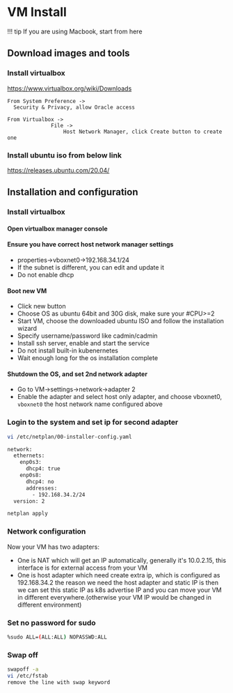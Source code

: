 # VM Install

!!! tip
    If you are using Macbook, start from here

## Download images and tools

### Install virtualbox

https://www.virtualbox.org/wiki/Downloads

```shell
From System Preference -> 
  Security & Privacy, allow Oracle access
  
From Virtualbox -> 
              File -> 
                  Host Network Manager, click Create button to create one
```

### Install ubuntu iso from below link

https://releases.ubuntu.com/20.04/

## Installation and configuration

### Install virtualbox

#### Open virtualbox manager console

#### Ensure you have correct host network manager settings

- properties->vboxnet0->192.168.34.1/24
- If the subnet is different, you can edit and update it
- Do not enable dhcp

#### Boot new VM

- Click new button
- Choose OS as ubuntu 64bit and 30G disk, make sure your #CPU>=2
- Start VM, choose the downloaded ubuntu ISO and follow the installation wizard
- Specify username/password like cadmin/cadmin
- Install ssh server, enable and start the service
- Do not install built-in kubenernetes
- Wait enough long for the os installation complete

#### Shutdown the OS, and set 2nd network adapter

- Go to VM->settings->network->adapter 2
- Enable the adapter and select host only adapter, and choose vboxnet0, `vboxnet0` the host network name configured above

### Login to the system and set ip for second adapter

```sh
vi /etc/netplan/00-installer-config.yaml

network:
  ethernets:
    enp0s3:
      dhcp4: true
    enp0s8:
      dhcp4: no
      addresses:
        - 192.168.34.2/24
  version: 2
```

```sh
netplan apply
```

### Network configuration

Now your VM has two adapters:

- One is NAT which will get an IP automatically, generally it's 10.0.2.15, this interface is for external access from your VM
- One is host adapter which need create extra ip, which is configured as 192.168.34.2
  the reason we need the host adapter and static IP is then we can set this static IP as k8s advertise IP and you can move your VM in different everywhere.(otherwise your VM IP would be changed in different environment)

### Set no password for sudo

```sh
%sudo ALL=(ALL:ALL) NOPASSWD:ALL
```

### Swap off

```sh
swapoff -a
vi /etc/fstab
remove the line with swap keyword
```
